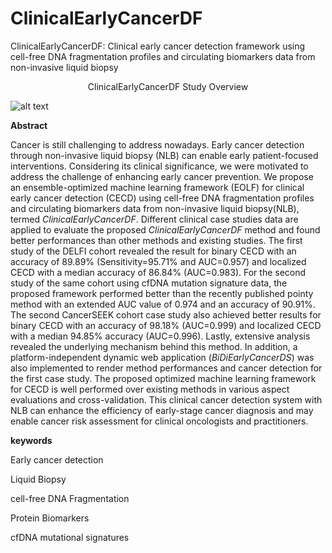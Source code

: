 # ClinicalEarlyCancerDF
ClinicalEarlyCancerDF: Clinical early cancer detection framework using cell-free DNA fragmentation profiles and circulating biomarkers data from non-invasive liquid biopsy

<p align="center">
ClinicalEarlyCancerDF Study Overview
</p>
 
![alt text](https://github.com/saifurcubd/ClinicalEarlyCancerDF/blob/main/ClinicalCancerDF-Studies.png)



**Abstract**

Cancer is still challenging to address nowadays. Early cancer detection through non-invasive liquid biopsy (NLB) can enable early patient-focused interventions. Considering its clinical significance, we were motivated to address the challenge of enhancing early cancer prevention. We propose an ensemble-optimized machine learning framework (EOLF) for clinical early cancer detection (CECD) using cell-free DNA fragmentation profiles and circulating biomarkers data from non-invasive liquid biopsy(NLB), termed $ClinicalEarlyCancerDF$. Different clinical case studies data are applied to evaluate the proposed $ClinicalEarlyCancerDF$ method and found better performances than other methods and existing studies. The first study of the DELFI cohort revealed the result for binary CECD with an accuracy of 89.89\% (Sensitivity=95.71\% and AUC=0.957) and localized CECD with a median accuracy of 86.84\% (AUC=0.983). For the second study of the same cohort using cfDNA mutation signature data, the proposed framework performed better than the recently published pointy method with an extended AUC value of 0.974 and an accuracy of 90.91\%.  The second CancerSEEK cohort case study also achieved better results for binary CECD with an accuracy of 98.18\% (AUC=0.999) and localized CECD with a median 94.85\% accuracy (AUC=0.996). Lastly, extensive analysis revealed the underlying mechanism behind this method. In addition, a platform-independent dynamic web application ($BiDiEarlyCancerDS$) was also implemented to render method performances and cancer detection for the first case study. The proposed optimized machine learning framework for CECD is well performed over existing methods in various aspect evaluations and cross-validation. This clinical cancer detection system with NLB can enhance the efficiency of early-stage cancer diagnosis and may enable cancer risk assessment for clinical oncologists and practitioners.



**keywords**

Early cancer detection

Liquid Biopsy

cell-free DNA Fragmentation 

Protein Biomarkers

cfDNA mutational signatures


